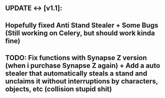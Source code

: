 ## UPDATE <-> [v1.1]:
## Hopefully fixed Anti Stand Stealer + Some Bugs (Still working on Celery, but should work kinda fine)
## TODO: Fix functions with Synapse Z version (when i purchase Synapse Z again) + Add a auto stealer that automatically steals a stand and unclaims it without interruptions by characters, objects, etc (collision stupid shit)
